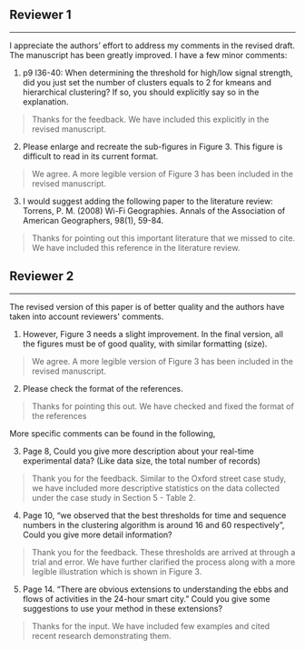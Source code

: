 
## Reviewer 1
--------------------------------------------------------------------------------

I appreciate the authors’ effort to address my comments in the revised draft.
The manuscript has been greatly improved. I have a few minor comments:

 1. p9 l36-40: When determining the threshold for high/low signal strength, did
    you just set the number of clusters equals to 2 for kmeans and hierarchical
    clustering? If so, you should explicitly say so in the explanation. 

> Thanks for the feedback. We have included this explicitly in the revised
> manuscript.

 2. Please enlarge and recreate the sub-figures in Figure 3. This figure is
    difficult to read in its current format.

> We agree. A more legible version of Figure 3 has been included in the revised
> manuscript.

 3. I would suggest adding the following paper to the literature review:
    Torrens, P. M. (2008) Wi-Fi Geographies. Annals of the Association of
    American Geographers, 98(1), 59-84.

> Thanks for pointing out this important literature that we missed to cite.  We
> have included this reference in the literature review.

## Reviewer 2
--------------------------------------------------------------------------------

The revised version of this paper is of better quality and the authors have
taken into account reviewers' comments. 

 1. However, Figure 3 needs a slight improvement. In the final version, all the
    figures must be of good quality, with similar formatting (size).

> We agree. A more legible version of Figure 3 has been included in the revised
> manuscript.

 2. Please check the format of the references.

> Thanks for pointing this out. We have checked and fixed the format of the
> references

More specific comments can be found in the following, 

 3. Page 8, Could you give more description about your real-time experimental
    data? (Like data size, the total number of records)

> Thank you for the feedback. Similar to the Oxford street case study, we have
> included more descriptive statistics on the data collected under the case
> study in Section 5 - Table 2.

 4. Page 10, “we observed that the best thresholds for time and sequence
    numbers in the clustering algorithm is around 16 and 60 respectively”,
    Could you give more detail information?

> Thank you for the feedback. These thresholds are arrived at through a trial
> and error. We have further clarified the process along with a more legible
> illustration which is shown in Figure 3.

 5. Page 14. “There are obvious extensions to understanding the ebbs and flows
    of activities in the 24-hour smart city.” Could you give some suggestions
    to use your method in these extensions?

> Thanks for the input. We have included few examples and cited recent
> research demonstrating them.
